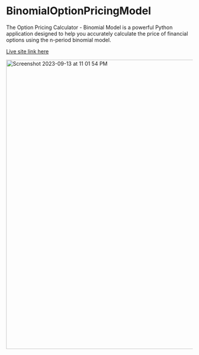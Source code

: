 # BinomialOptionPricingModel
The Option Pricing Calculator - Binomial Model is a powerful Python application designed to help you accurately calculate the price of financial options using the n-period binomial model. 

[Live site link here](https://binomialmodel.streamlit.app/)

<img width="781" alt="Screenshot 2023-09-13 at 11 01 54 PM" src="https://github.com/ChiragArora31/BinomialOptionPricingModel/assets/76108151/5696a0fe-9dde-4887-8dbe-a02189a2e2ca">

